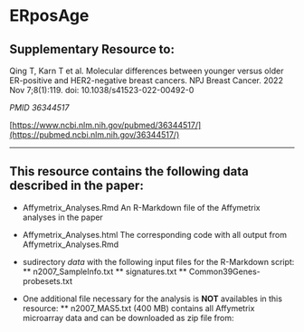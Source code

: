 # ERposAge

## Supplementary Resource to:  

Qing T, Karn T et al. Molecular differences between younger versus older ER-positive and HER2-negative breast cancers.
NPJ Breast Cancer. 2022 Nov 7;8(1):119. doi: 10.1038/s41523-022-00492-0

*PMID 36344517*

[https://www.ncbi.nlm.nih.gov/pubmed/36344517/](https://pubmed.ncbi.nlm.nih.gov/36344517/)

************************************************************

## This resource contains the following data described in the paper:


* Affymetrix_Analyses.Rmd
An R-Markdown file of the Affymetrix analyses in the paper

* Affymetrix_Analyses.html
The corresponding code with all output from Affymetrix_Analyses.Rmd

* sudirectory *data* with the following input files for the R-Markdown script:
** n2007_SampleInfo.txt
** signatures.txt
** Common39Genes-probesets.txt

* One additional file necessary for the analysis is **NOT** availables in this resource:
** n2007_MAS5.txt (400 MB) contains all Affymetrix microarray data and can be downloaded as zip file from:

 
